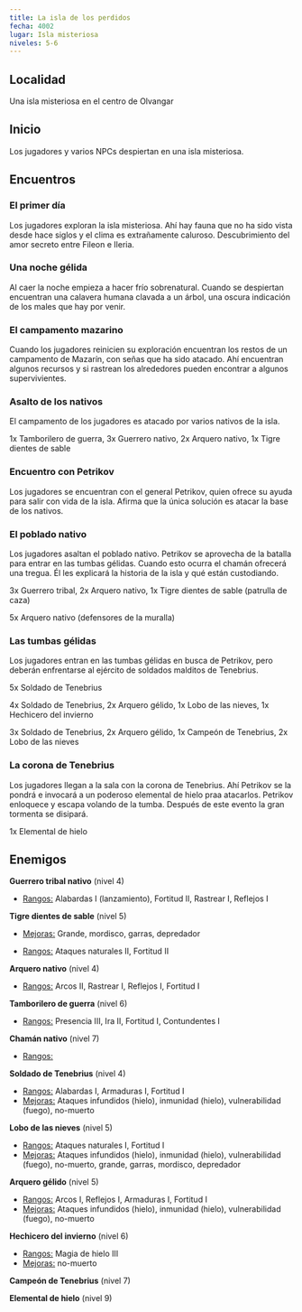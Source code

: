 ```yaml
---
title: La isla de los perdidos
fecha: 4002
lugar: Isla misteriosa
niveles: 5-6
---
```


## Localidad

Una isla misteriosa en el centro de Olvangar

## Inicio

Los jugadores y varios NPCs despiertan en una isla misteriosa.

## Encuentros

### El primer día

Los jugadores exploran la isla misteriosa. Ahí hay fauna que no ha sido vista desde hace siglos y el clima es extrañamente caluroso. Descubrimiento del amor secreto entre Fileon e Ileria.

### Una noche gélida

Al caer la noche empieza a hacer frío sobrenatural. Cuando se despiertan encuentran una calavera humana clavada a un árbol, una oscura indicación de los males que hay por venir.

### El campamento mazarino

Cuando los jugadores reinicien su exploración encuentran los restos de un campamento de Mazarín, con señas que ha sido atacado. Ahí encuentran algunos recursos y si rastrean los alrededores pueden encontrar a algunos supervivientes.

### Asalto de los nativos

El campamento de los jugadores es atacado por varios nativos de la isla. 

1x  Tamborilero de guerra, 3x Guerrero nativo, 2x Arquero nativo, 1x Tigre dientes de sable

### Encuentro con Petrikov

Los jugadores se encuentran con el general Petrikov, quien ofrece su ayuda para salir con vida de la isla. Afirma que la única solución es atacar la base de los nativos.

### El poblado nativo

Los jugadores asaltan el poblado nativo. Petrikov se aprovecha de la batalla para entrar en las tumbas gélidas. Cuando esto ocurra el chamán ofrecerá una tregua. Él les explicará la historia de la isla y qué están custodiando.

3x Guerrero tribal, 2x Arquero nativo, 1x Tigre dientes de sable (patrulla de caza)

5x Arquero nativo (defensores de la muralla)

### Las tumbas gélidas

Los jugadores entran en las tumbas gélidas en busca de Petrikov, pero deberán enfrentarse al ejército de soldados malditos de Tenebrius.

5x Soldado de Tenebrius

4x Soldado de Tenebrius, 2x Arquero gélido, 1x Lobo de las nieves, 1x Hechicero del invierno

3x Soldado de Tenebrius, 2x Arquero gélido, 1x Campeón de Tenebrius, 2x Lobo de las nieves

### La corona de Tenebrius

Los jugadores llegan a la sala con la corona de Tenebrius. Ahí Petrikov se la pondrá e invocará a un poderoso elemental de hielo praa atacarlos. Petrikov enloquece y escapa volando de la tumba. Después de este evento la gran tormenta se disipará.

1x Elemental de hielo

## Enemigos

**Guerrero tribal nativo** (nivel 4)

- <u>Rangos:</u> Alabardas I (lanzamiento), Fortitud II, Rastrear I, Reflejos I

**Tigre dientes de sable** (nivel 5)

- <u>Mejoras:</u> Grande, mordisco, garras, depredador

- <u>Rangos:</u> Ataques naturales II, Fortitud II

**Arquero nativo** (nivel 4)

- <u>Rangos:</u> Arcos II, Rastrear I, Reflejos I, Fortitud I

**Tamborilero de guerra** (nivel 6)

- <u>Rangos:</u> Presencia III, Ira II, Fortitud I, Contundentes I

**Chamán nativo** (nivel 7)

- <u>Rangos:</u> 

**Soldado de Tenebrius** (nivel 4)

- <u>Rangos:</u> Alabardas I, Armaduras I, Fortitud I
- <u>Mejoras:</u> Ataques infundidos (hielo), inmunidad (hielo), vulnerabilidad (fuego), no-muerto

**Lobo de las nieves** (nivel 5)

- <u>Rangos:</u> Ataques naturales I, Fortitud I
- <u>Mejoras:</u> Ataques infundidos (hielo), inmunidad (hielo), vulnerabilidad (fuego), no-muerto, grande, garras, mordisco, depredador

**Arquero gélido** (nivel 5)

- <u>Rangos:</u> Arcos I, Reflejos I, Armaduras I, Fortitud I
- <u>Mejoras:</u> Ataques infundidos (hielo), inmunidad (hielo), vulnerabilidad (fuego), no-muerto

**Hechicero del invierno** (nivel 6)

- <u>Rangos:</u> Magia de hielo III
- <u>Mejoras:</u> no-muerto

**Campeón de Tenebrius** (nivel 7)

**Elemental de hielo** (nivel 9)
